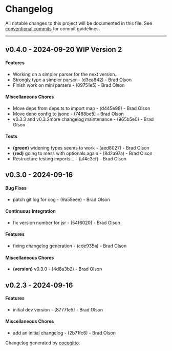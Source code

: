 # Changelog
All notable changes to this project will be documented in this file. See [conventional commits](https://www.conventionalcommits.org/) for commit guidelines.

- - -
## v0.4.0 - 2024-09-20 WIP Version 2
#### Features
- Working on a simpler parser for the next version..
- Strongly type a simpler parser - (d3ea842) - Brad Olson
- Finish work on mini parsers - (09751e5) - Brad Olson
#### Miscellaneous Chores
- Move deps from deps.ts to import map - (d445e98) - Brad Olson
- Move deno config to jsonc - (7488be5) - Brad Olson
- v0.3.3 and v0.3.2more changelog maintenance - (965b5e0) - Brad Olson
#### Tests
- **(green)** widening types seems to work - (aed8027) - Brad Olson
- **(red)** going to mess with optionals again - (8d2a97a) - Brad Olson
- Restructure testing imports... - (af4c3cf) - Brad Olson

## v0.3.0 - 2024-09-16
#### Bug Fixes
- patch git log for cog - (9a55eee) - Brad Olson
#### Continuous Integration
- fix version number for jsr - (54f6020) - Brad Olson
#### Features
- fixing changelog generation - (cde935a) - Brad Olson
#### Miscellaneous Chores
- **(version)** v0.3.0 - (4d8a3b2) - Brad Olson

## v0.2.3 - 2024-09-16
#### Features
- initial dev version - (8777fe5) - Brad Olson
#### Miscellaneous Chores
- add an initial changelog - (2b71fc6) - Brad Olson

Changelog generated by [cocogitto](https://github.com/cocogitto/cocogitto).